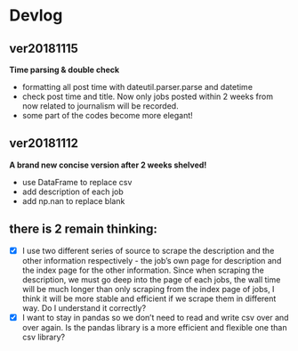 # Devlog
## ver20181115
**Time parsing & double check**
- formatting all post time with dateutil.parser.parse and datetime
- check post time and title. Now only jobs posted within 2 weeks from now related to journalism will be recorded.
- some part of the codes become more elegant!
## ver20181112
**A brand new concise version after 2 weeks shelved!**
- use DataFrame to replace csv
- add description of each job
- add np.nan to replace blank
## there is 2 remain thinking:
- [x] I use two different series of source to scrape the description and the other information respectively - the job’s own page for description and the index page for the other information. Since when scraping the description, we must go deep into the page of each jobs, the wall time will be much longer than only scraping from the index page of jobs, I think it will be more stable and efficient if we scrape them in different way. Do I understand it correctly?
- [x] I want to stay in pandas so we don’t need to read and write csv over and over again. Is the pandas library is a more efficient and flexible one than csv library? 
